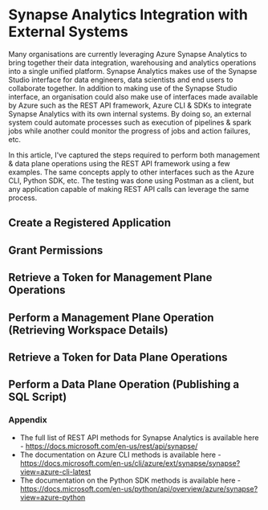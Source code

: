 # Synapse Analytics Integration with External Systems

Many organisations are currently leveraging Azure Synapse Analytics to bring together their data integration, warehousing and analytics operations into a single unified platform. Synapse Analytics makes use of the Synapse Studio interface for data engineers, data scientists and end users to collaborate together. In addition to making use of the Synapse Studio interface, an organisation could also make use of interfaces made available by Azure such as the REST API framework, Azure CLI & SDKs to integrate Synapse Analytics with its own internal systems. By doing so, an external system could automate processes such as execution of pipelines & spark jobs while another could monitor the progress of jobs and action failures, etc.

In this article, I've captured the steps required to perform both management & data plane operations using the REST API framework using a few examples. The same concepts apply to other interfaces such as the Azure CLI, Python SDK, etc. The testing was done using Postman as a client, but any application capable of making REST API calls can leverage the same process.

## Create a Registered Application

## Grant Permissions

## Retrieve a Token for Management Plane Operations

## Perform a Management Plane Operation (Retrieving Workspace Details)

## Retrieve a Token for Data Plane Operations

## Perform a Data Plane Operation (Publishing a SQL Script)

### Appendix

* The full list of REST API methods for Synapse Analytics is available here - https://docs.microsoft.com/en-us/rest/api/synapse/
* The documentation on Azure CLI methods is available here - https://docs.microsoft.com/en-us/cli/azure/ext/synapse/synapse?view=azure-cli-latest
* The documentation on the Python SDK methods is available here - https://docs.microsoft.com/en-us/python/api/overview/azure/synapse?view=azure-python
